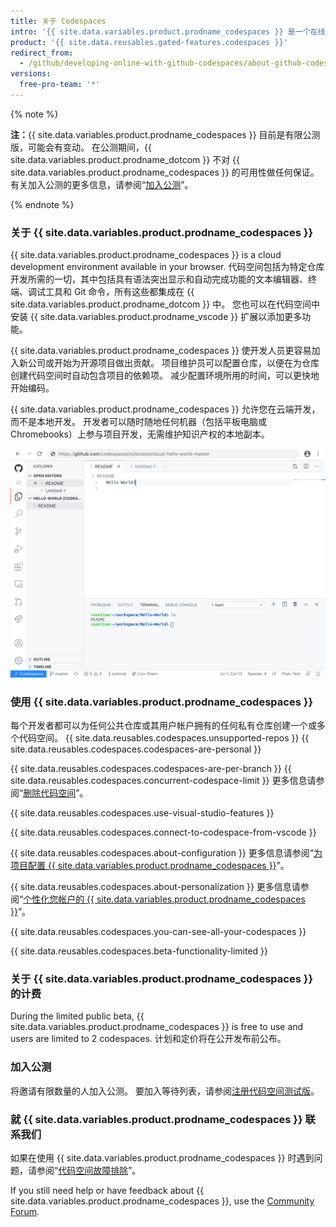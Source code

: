 ```yaml
---
title: 关于 Codespaces
intro: '{{ site.data.variables.product.prodname_codespaces }} 是一个在线开发环境，由 {{ site.data.variables.product.prodname_dotcom }} 托管并由 {{ site.data.variables.product.prodname_vscode }} 支持，允许您完全在云端开发。'
product: '{{ site.data.reusables.gated-features.codespaces }}'
redirect_from:
  - /github/developing-online-with-github-codespaces/about-github-codespaces
versions:
  free-pro-team: '*'
---
```


{% note %}

**注：**{{ site.data.variables.product.prodname_codespaces }} 目前是有限公测版，可能会有变动。 在公测期间，{{ site.data.variables.product.prodname_dotcom }} 不对 {{ site.data.variables.product.prodname_codespaces }} 的可用性做任何保证。 有关加入公测的更多信息，请参阅“[加入公测](/github/developing-online-with-codespaces/about-codespaces#joining-the-beta)”。

{% endnote %}

### 关于 {{ site.data.variables.product.prodname_codespaces }}

{{ site.data.variables.product.prodname_codespaces }} is a cloud development environment available in your browser. 代码空间包括为特定仓库开发所需的一切，其中包括具有语法突出显示和自动完成功能的文本编辑器、终端、调试工具和 Git 命令，所有这些都集成在 {{ site.data.variables.product.prodname_dotcom }} 中。 您也可以在代码空间中安装 {{ site.data.variables.product.prodname_vscode }} 扩展以添加更多功能。

{{ site.data.variables.product.prodname_codespaces }} 使开发人员更容易加入新公司或开始为开源项目做出贡献。 项目维护员可以配置仓库，以便在为仓库创建代码空间时自动包含项目的依赖项。 减少配置环境所用的时间，可以更快地开始编码。

{{ site.data.variables.product.prodname_codespaces }} 允许您在云端开发，而不是本地开发。 开发者可以随时随地任何机器（包括平板电脑或 Chromebooks）上参与项目开发，无需维护知识产权的本地副本。

![开放的代码空间](/assets/images/help/codespaces/codespace-overview.png)

### 使用 {{ site.data.variables.product.prodname_codespaces }}

每个开发者都可以为任何公共仓库或其用户帐户拥有的任何私有仓库创建一个或多个代码空间。 {{ site.data.reusables.codespaces.unsupported-repos }} {{ site.data.reusables.codespaces.codespaces-are-personal }}

{{ site.data.reusables.codespaces.codespaces-are-per-branch }} {{ site.data.reusables.codespaces.concurrent-codespace-limit }} 更多信息请参阅“[删除代码空间](/github/developing-online-with-codespaces/deleting-a-codespace)”。

{{ site.data.reusables.codespaces.use-visual-studio-features }}

{{ site.data.reusables.codespaces.connect-to-codespace-from-vscode }}

{{ site.data.reusables.codespaces.about-configuration }} 更多信息请参阅“[为项目配置 {{ site.data.variables.product.prodname_codespaces }}](/github/developing-online-with-codespaces/configuring-codespaces-for-your-project)”。

{{ site.data.reusables.codespaces.about-personalization }} 更多信息请参阅“[个性化您帐户的 {{ site.data.variables.product.prodname_codespaces }}](/github/developing-online-with-codespaces/personalizing-codespaces-for-your-account)”。

{{ site.data.reusables.codespaces.you-can-see-all-your-codespaces }}

{{ site.data.reusables.codespaces.beta-functionality-limited }}

### 关于 {{ site.data.variables.product.prodname_codespaces }} 的计费

During the limited public beta, {{ site.data.variables.product.prodname_codespaces }} is free to use and users are limited to 2 codespaces. 计划和定价将在公开发布前公布。

### 加入公测

将邀请有限数量的人加入公测。 要加入等待列表，请参阅[注册代码空间测试版](https://github.com/features/codespaces/signup)。

### 就 {{ site.data.variables.product.prodname_codespaces }} 联系我们

如果在使用 {{ site.data.variables.product.prodname_codespaces }} 时遇到问题，请参阅“[代码空间故障排除](/github/developing-online-with-codespaces/troubleshooting-your-codespace)”。

If you still need help or have feedback about {{ site.data.variables.product.prodname_codespaces }}, use the [Community Forum](https://github.community/c/codespaces-beta/45).
